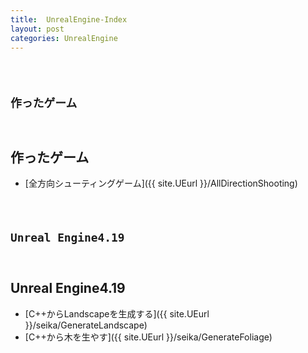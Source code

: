 ```yaml
---
title:  UnrealEngine-Index
layout: post
categories: UnrealEngine
---
```


<code>
    <h2 class=toc>作ったゲーム</h2>
</code>

## 作ったゲーム
* [全方向シューティングゲーム]({{ site.UEurl }}/AllDirectionShooting)

<code>
    <h2 class=toc>Unreal Engine4.19</h2>
</code>

## Unreal Engine4.19
* [C++からLandscapeを生成する]({{ site.UEurl }}/seika/GenerateLandscape)
* [C++から木を生やす]({{ site.UEurl }}/seika/GenerateFoliage)